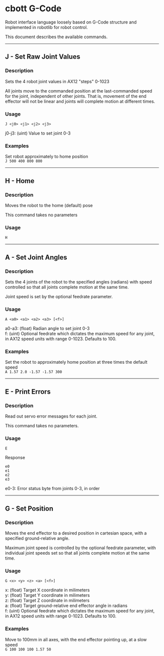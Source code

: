 # cbott G-Code
Robot interface language loosely based on G-Code structure and implemented in robotlib for robot control.

This document describes the available commands.

---

## J - Set Raw Joint Values
### Description
Sets the 4 robot joint values in AX12 "steps" 0-1023

All joints move to the commanded position at the last-commanded speed for the joint, independent of other joints. That is, movement of the end effector will not be linear and joints will complete motion at different times.
### Usage
`J <j0> <j1> <j2> <j3>`

j0-j3: (uint) Value to set joint 0-3
### Examples
Set robot approximately to home position\
`J 500 400 800 800`

---

## H - Home
### Description
Moves the robot to the home (default) pose

This command takes no parameters
### Usage
`H`

---

## A - Set Joint Angles
### Description
Sets the 4 joints of the robot to the specified angles (radians) with speed controlled so that all joints complete motion at the same time.

Joint speed is set by the optional feedrate parameter.
### Usage
`A <a0> <a1> <a2> <a3> [<f>]`

a0-a3: (float) Radian angle to set joint 0-3\
f: (uint) Optional feedrate which dictates the maximum speed for any joint, in AX12 speed units with range 0-1023. Defaults to 100.
### Examples
Set the robot to approximately home position at three times the default speed\
`A 1.57 2.0 -1.57 -1.57 300`

---

## E - Print Errors
### Description
Read out servo error messages for each joint.

This command takes no parameters.
### Usage
`E`

Response
```
e0
e1
e2
e3
```
e0-3: Error status byte from joints 0-3, in order

---

## G - Set Position
### Description
Moves the end effector to a desired position in cartesian space, with a specified ground-relative angle.

Maximum joint speed is controlled by the optional feedrate parameter, with individual joint speeds set so that all joints complete motion at the same time.
### Usage
`G <x> <y> <z> <a> [<f>]`

x: (float) Target X coordinate in milimeters\
y: (float) Target Y coordinate in milimeters\
z: (float) Target Z coordinate in milimeters\
a: (float) Target ground-relative end effector angle in radians\
f: (uint) Optional feedrate which dictates the maximum speed for any joint, in AX12 speed units with range 0-1023. Defaults to 100.
### Examples
Move to 100mm in all axes, with the end effector pointing up, at a slow speed\
`G 100 100 100 1.57 50`
